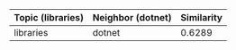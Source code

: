 | Topic (libraries) | Neighbor (dotnet) | Similarity |
|-------------|-------------------|------------|
| libraries | dotnet | 0.6289 |
